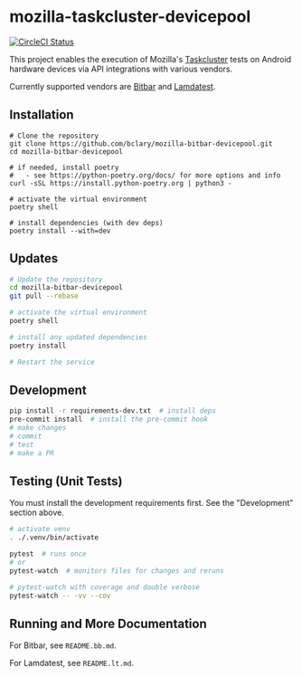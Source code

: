 # mozilla-taskcluster-devicepool

[![CircleCI Status](https://circleci.com/gh/mozilla-platform-ops/mozilla-bitbar-devicepool.svg?style=svg)](https://app.circleci.com/pipelines/github/mozilla-platform-ops/mozilla-bitbar-devicepool)


This project enables the execution of Mozilla's [Taskcluster](https://taskcluster.net/) tests on Android hardware devices via API integrations with various vendors.

Currently supported vendors are [Bitbar](https://bitbar.com/) and [Lamdatest](https://www.lambdatest.com/).

## Installation

```
# Clone the repository
git clone https://github.com/bclary/mozilla-bitbar-devicepool.git
cd mozilla-bitbar-devicepool

# if needed, install poetry
#   - see https://python-poetry.org/docs/ for more options and info
curl -sSL https://install.python-poetry.org | python3 -

# activate the virtual environment
poetry shell

# install dependencies (with dev deps)
poetry install --with=dev

```

## Updates

```bash
# Update the repository
cd mozilla-bitbar-devicepool
git pull --rebase

# activate the virtual environment
poetry shell

# install any updated dependencies
poetry install

# Restart the service
```

## Development

```bash
pip install -r requirements-dev.txt  # install deps
pre-commit install  # install the pre-commit hook
# make changes
# commit
# test
# make a PR
```

## Testing (Unit Tests)

You must install the development requirements first.  See the "Development" section above.

```bash
# activate venv
. ./.venv/bin/activate

pytest  # runs once
# or
pytest-watch  # monitors files for changes and reruns

# pytest-watch with coverage and double verbose
pytest-watch -- -vv --cov
```

## Running and More Documentation

For Bitbar, see `README.bb.md`.

For Lamdatest, see `README.lt.md`.
